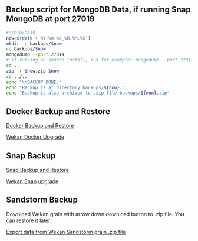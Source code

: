 ## Backup script for MongoDB Data, if running Snap MongoDB at port 27019

```sh
#!/bin/bash
now=$(date +'%Y-%m-%d_%H.%M.%S')
mkdir -p backups/$now
cd backups/$now
mongodump --port 27019
# if running on source install, run for example: mongodump --port 27017)
cd ..
zip -r $now.zip $now
cd ../..
echo "\nBACKUP DONE."
echo "Backup is at directory backups/${now}."
echo "Backup is also archived to .zip file backups/${now}.zip"
```

## Docker Backup and Restore

[Docker Backup and Restore](https://github.com/wekan/wekan/wiki/Export-Docker-Mongo-Data)

[Wekan Docker Upgrade](https://github.com/wekan/wekan-mongodb#backup-before-upgrading)

## Snap Backup

[Snap Backup and Restore](https://github.com/wekan/wekan-snap/wiki/Backup-and-restore)

[Wekan Snap upgrade](https://github.com/wekan/wekan-snap/wiki/Install#5-install-all-snap-updates-automatically-between-0200am-and-0400am)

## Sandstorm Backup

Download Wekan grain with arrow down download button to .zip file. You can restore it later.

[Export data from Wekan Sandstorm grain .zip file](https://github.com/wekan/wekan/wiki/Export-from-Wekan-Sandstorm-grain-.zip-file)